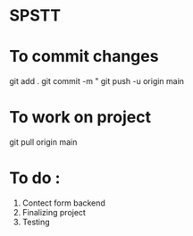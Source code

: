 # SPSTT

# To commit changes
git add .
git commit -m "<Commit message>
git push -u origin main

# To work on project
git pull origin main

# To do : 

1. Contect form backend 
2. Finalizing project
3. Testing 
